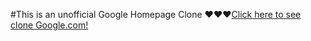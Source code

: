 #This is an unofficial Google Homepage Clone
:heart::heart::heart:[Click here to see clone Google.com!](https://apurbaadhikary.github.io/google-homepage/)
